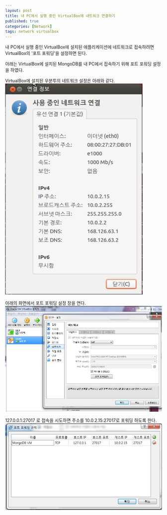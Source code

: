 ```yaml
---
layout: post
title: 내 PC에서 실행 중인 VirtualBox에 내트워크 연결하기
published: true
categories: [Network]
tags: network virtualbox
--- 
```

내 PC에서 실행 중인 VirtualBox에 설치된 애플리케이션에 네트워크로 접속하려면 VirtualBox의 '포트 포워딩'을 설정하면 된다.  
    
아래는 VirtualBox에 설치된 MongoDB를 내 PC에서 접속하기 위해 포트 포워딩 설정을 하였다.  
    
VirtualBox에 설치된 우분투의 네트워크 설정은 아래와 같다.  
![](/images/virtualbox/001.PNG)    
    
  
아래의 화면에서 포트 포워딩 설정 창을 연다.  
![](/images/virtualbox/002.PNG)  
  
127.0.0.1:27017 로 접속을 시도하면 주소를 10.0.2.15:27017로 포워딩 하도록 한다.  
![](/images/virtualbox/003.PNG)  
  